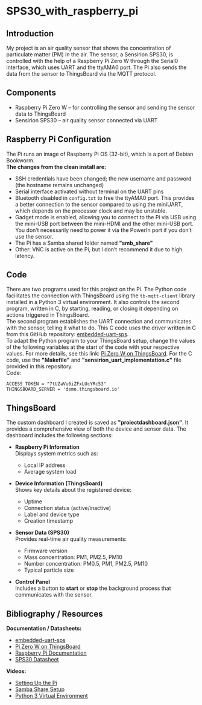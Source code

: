 # SPS30_with_raspberry_pi

## Introduction  
My project is an air quality sensor that shows the concentration of particulate matter (PM) in the air. The sensor, a Sensirion SPS30, is controlled with the help of a Raspberry Pi Zero W through the Serial0 interface, which uses UART and the ttyAMA0 port. The Pi also sends the data from the sensor to ThingsBoard via the MQTT protocol.

## Components  
- Raspberry Pi Zero W – for controlling the sensor and sending the sensor data to ThingsBoard  
- Sensirion SPS30 – air quality sensor connected via UART

## Raspberry Pi Configuration

The Pi runs an image of Raspberry Pi OS (32-bit), which is a port of Debian Bookworm.  
**The changes from the clean install are:**  
- SSH credentials have been changed; the new username and password (the hostname remains unchanged)  
- Serial interface activated without terminal on the UART pins  
- Bluetooth disabled in `config.txt` to free the ttyAMA0 port. This provides a better connection to the sensor compared to using the miniUART, which depends on the processor clock and may be unstable.  
- Gadget mode is enabled, allowing you to connect to the Pi via USB using the mini-USB port between the mini-HDMI and the other mini-USB port. You don’t necessarily need to power it via the PowerIn port if you don’t use the sensor.  
- The Pi has a Samba shared folder named **"smb_share"**   
- Other: VNC is active on the Pi, but I don’t recommend it due to high latency.

## Code  
There are two programs used for this project on the Pi. The Python code facilitates the connection with ThingsBoard using the `tb-mqtt-client` library installed in a Python 3 virtual environment. It also controls the second program, written in C, by starting, reading, or closing it depending on actions triggered in ThingsBoard.  
The second program establishes the UART connection and communicates with the sensor, telling it what to do. This C code uses the driver written in C from this GitHub repository: [embedded-uart-sps](https://github.com/Sensirion/embedded-uart-sps/blob/master/docs/getting-started-on-the-raspberry-pi.md).  
To adapt the Python program to your ThingsBoard setup, change the values of the following variables at the start of the code with your respective values. For more details, see this link: [Pi Zero W on ThingsBoard](https://thingsboard.io/docs/devices-library/raspberry-pi-zero-w/). For the C code, use the **"Makefile"** and **"sensirion_uart_implementation.c"** file provided in this repository.  
Code:  
  
```
ACCESS_TOKEN = "7tUZaVu6iZFxLUcYRc53"
THINGSBOARD_SERVER = 'demo.thingsboard.io'
```

## ThingsBoard

The custom dashboard I created is saved as **"proiectdashboard.json"**. It provides a comprehensive view of both the device and sensor data. The dashboard includes the following sections:

- **Raspberry Pi Information**  
  Displays system metrics such as:  
  - Local IP address  
  - Average system load

- **Device Information (ThingsBoard)**  
  Shows key details about the registered device:  
  - Uptime  
  - Connection status (active/inactive)  
  - Label and device type  
  - Creation timestamp

- **Sensor Data (SPS30)**  
  Provides real-time air quality measurements:  
  - Firmware version  
  - Mass concentration: PM1, PM2.5, PM10  
  - Number concentration: PM0.5, PM1, PM2.5, PM10  
  - Typical particle size

- **Control Panel**  
  Includes a button to **start** or **stop** the background process that communicates with the sensor.


## Bibliography / Resources  
**Documentation / Datasheets:**  
- [embedded-uart-sps](https://github.com/Sensirion/embedded-uart-sps/blob/master/docs/getting-started-on-the-raspberry-pi.md)  
- [Pi Zero W on ThingsBoard](https://thingsboard.io/docs/devices-library/raspberry-pi-zero-w/)  
- [Raspberry Pi Documentation](https://www.raspberrypi.com/documentation/computers/getting-started.html)  
- [SPS30 Datasheet](https://sensirion.com/media/documents/8600FF88/64A3B8D6/Sensirion_PM_Sensors_Datasheet_SPS30.pdf)  

**Videos:**  
- [Setting Up the Pi](https://www.youtube.com/watch?v=l4VDWhKsFgs&list=LL&index=101)  
- [Samba Share Setup](https://www.youtube.com/watch?v=vrELBV-r4Aw&list=LL&index=37)  
- [Python 3 Virtual Environment](https://www.youtube.com/watch?v=Kg1Yvry_Ydk&list=LL&index=47)
